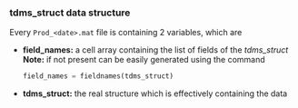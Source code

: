 ### tdms_struct data structure 

Every `Prod_<date>.mat` file is containing 2 variables, which are
* **field_names:** a cell array containing the list of fields of the *tdms_struct* 
**Note:** if not present can be easily generated using the command 

  ``` python
  field_names = fieldnames(tdms_struct)
  ```
* **tdms_struct:**  the real structure which is effectively containing the data
